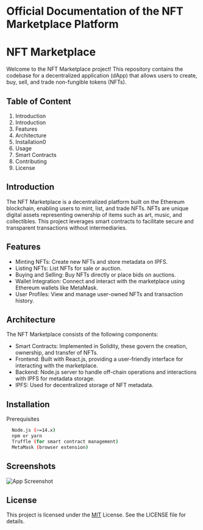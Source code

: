 <h1>Official Documentation of the NFT Marketplace Platform</h1>

# NFT Marketplace

Welcome to the NFT Marketplace project! This repository contains the codebase for a decentralized application (dApp) that allows users to create, buy, sell, and trade non-fungible tokens (NFTs).



## Table of Content 

1) Introduction 
2) Introduction
3) Features
4) Architecture
5) Installation0
6) Usage
7) Smart Contracts
8) Contributing
9) License


## Introduction

The NFT Marketplace is a decentralized platform built on the Ethereum blockchain, enabling users to mint, list, and trade NFTs. NFTs are unique digital assets representing ownership of items such as art, music, and collectibles. This project leverages smart contracts to facilitate secure and transparent transactions without intermediaries.
## Features

- Minting NFTs: Create new NFTs and store metadata on IPFS.
- Listing NFTs: List NFTs for sale or auction.
- Buying and Selling: Buy NFTs directly or place bids on auctions.
- Wallet Integration: Connect and interact with the marketplace    using Ethereum wallets like MetaMask.
- User Profiles: View and manage user-owned NFTs and transaction history.


## Architecture

The NFT Marketplace consists of the following components:

- Smart Contracts: Implemented in Solidity, these govern the creation, ownership, and transfer of NFTs.
- Frontend: Built with React.js, providing a user-friendly interface for interacting with the marketplace.
- Backend: Node.js server to handle off-chain operations and interactions with IPFS for metadata storage.
- IPFS: Used for decentralized storage of NFT metadata.

## Installation

Prerequisites

```bash
  Node.js (>=14.x)
  npm or yarn
  Truffle (for smart contract management)
  MetaMask (browser extension)
```
    
## Screenshots

![App Screenshot](https://via.placeholder.com/468x300?text=App+Screenshot+Here)


## License

This project is licensed under the [MIT](https://choosealicense.com/licenses/mit/) License. See the LICENSE file for details.

